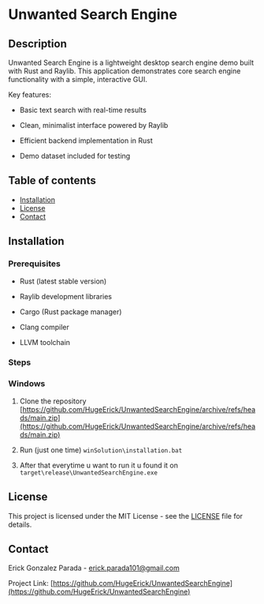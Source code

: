 # Unwanted Search Engine

## Description 

Unwanted Search Engine is a lightweight desktop search engine demo built with Rust and Raylib. This application demonstrates core search engine functionality with a simple, interactive GUI.

Key features:

- Basic text search with real-time results

- Clean, minimalist interface powered by Raylib

- Efficient backend implementation in Rust

- Demo dataset included for testing

## Table of contents
- [Installation](#installation)
- [License](#license)
- [Contact](#contact)

## Installation

### Prerequisites
- Rust (latest stable version)

- Raylib development libraries

- Cargo (Rust package manager)

- Clang compiler

- LLVM toolchain

### Steps

### Windows
1. Clone the repository
[https://github.com/HugeErick/UnwantedSearchEngine/archive/refs/heads/main.zip](https://github.com/HugeErick/UnwantedSearchEngine/archive/refs/heads/main.zip)

2. Run (just one time)
`winSolution\installation.bat`

3. After that everytime u want to run it u found it on
`target\release\UnwantedSearchEngine.exe`

## License

This project is licensed under the MIT License - see the [LICENSE](LICENSE) file for details.

## Contact

Erick Gonzalez Parada - erick.parada101@gmail.com

Project Link: [https://github.com/HugeErick/UnwantedSearchEngine](https://github.com/HugeErick/UnwantedSearchEngine)
